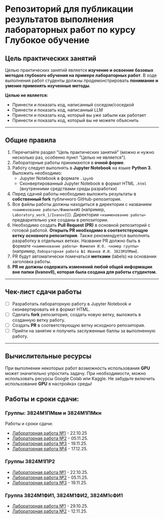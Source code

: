 # Репозиторий для публикации результатов выполнения лабораторных работ по курсу Глубокое обучение

## Цель практических занятий

Целью практических занятий является **изучение и освоение базовых методов глубокого обучения на примере лабораторных работ**. В ходе выполнения работ студенты должны продемонстрировать **понимание и умение применять изученные методы**.

**Целью не является:**
- Принести и показать код, написанный соседом/соседкой
- Принести и показать код, написанный LLM
- Принести и показать код, который вы уже забыли как работает
- Принести и показать код, который вы не можете объяснить

---

## Общие правила

1. Перечитайте раздел "Цель практических занятий" (можно и нужно несколько раз, особенно пункт "Целью не является").
2. Лабораторные работы принимаются в **очной форме**.
3. Работу следует выполнять в **Jupyter Notebook** на языке **Python 3**. Выложить необходимо:
   - Jupyter Notebook в формате `.ipynb`
   - Сконвертированный Jupyter Notebook в формат HTML `.html` (внутренними средствами среды разработки)
4. Перед сдачей работы необходимо выложить результаты в **собственный fork** публичного GitHub-репозитория.
5. Все файлы работы должны находиться в директории с названием `<наименование работы>/ФамилияИО` (например, `Laboratory_work_1/IvanovII`). Директории `<наименование работы>` предварительно уже созданы в репозитории.
6. Необходимо создать **Pull Request (PR)** в основной репозиторий с готовой работой. **Открыть PR необходимо в соответствующую ветку основного репозитория**. Также рекомендуется выполнять разработку в отдельных ветках. Название PR должно быть в формате `<наименование работы> Фамилия И.О. <номер группы>` (например, `Лабораторная работа №1 Иванов И.И. 3823М1ПМвм`).
7. PR будут автоматически помечаться **метками** (labels) на основании заголовка работы.
8. **PR не должны содержать изменений любой общей информации вне папки (IvanovII), которая была создана для работы студентом.**

---

## Чек-лист сдачи работы

- [ ] Разработать лабораторную работу в Jupyter Notebook и сконвертировать её в формат HTML.
- [ ] Сделать **fork** репозитория, создать новую ветку, выложить в созданную ветку работу.
- [ ] Создать **PR** в соответствующую ветку исходного репозитория.
- [ ] Прийти на занятие и получить заслуженные баллы за выполненную работу.

---

## Вычислительные ресурсы

При выполнении некоторых работ возможность использования **GPU** может значительно упростить задачу. При необходимости, можно использовать ресурсы Google Colab или Kaggle. Не забудьте включить использование **GPU** в настройках среды!


## Работы и сроки сдачи:

### Группы: 3824М1ПМвм и 3824М1ПМкн

Работы и сроки сдачи:

- [Лабораторная работа №1](descriptions/laboratory_work_1.md) - 22.10.25
- [Лабораторная работа №2](descriptions/laboratory_work_2.md) - 05.11.25.
- [Лабораторная работа №3](descriptions/laboratory_work_3.md) - 19.11.25.
- [Лабораторная работа №4](descriptions/laboratory_work_4.md) - 17.12.25.

### Группы 3824М1ПР2

- [Лабораторная работа №1](descriptions/laboratory_work_1.md) - 22.10.25.
- [Лабораторная работа №2](descriptions/laboratory_work_2.md) - 05.11.25.
- [Лабораторная работа №3](descriptions/laboratory_work_3.md) - 19.11.25.

### Группа 3824М1ФИ1, 3824М1ФИ2, 3824М1сФИ1

- [Лабораторная работа №1](descriptions/laboratory_work_1.md) - 29.10.25.
- [Лабораторная работа №2](descriptions/laboratory_work_2.md) - 12.11.25.
